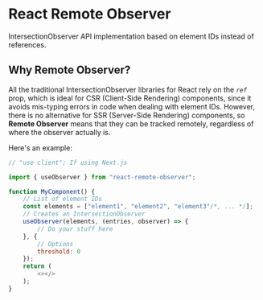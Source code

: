 # React Remote Observer

IntersectionObserver API implementation based on element IDs instead of references.

## Why Remote Observer?

All the traditional IntersectionObserver libraries for React rely on the *```ref```* prop, which is ideal for CSR (Client-Side Rendering) components, since it avoids mis-typing errors in code when dealing with element IDs. However, there is no alternative for SSR (Server-Side Rendering) components, so **Remote Observer** means that they can be tracked remotely, regardless of where the observer actually is.

Here's an example:

```js
// "use client"; If using Next.js

import { useObserver } from "react-remote-observer";

function MyComponent() {
    // List of element IDs
    const elements = ["element1", "element2", "element3"/*, ... */];
    // Creates an IntersectionObserver
    useObserver(elements, (entries, observer) => {
        // Do your stuff here
    }, {
        // Options
        threshold: 0
    });
    return (
        <></>
    );
}
```
